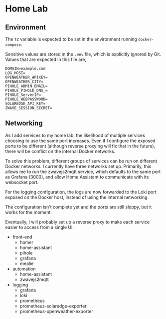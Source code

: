 # Home Lab

## Environment

The `TZ` variable is expected to be set in the environment running
`docker-compose`.

Sensitive values are stored in the `.env` file, which is explicitly ignored by
Git. Values that are expected in this file are,

```
DOMAIN=example.com
LOG_HOST=
OPENWEATHER_APIKEY=
OPENWEATHER_CITY=
PIHOLE_ADMIN_EMAIL=
PIHOLE_PIHOLE_DNS_=
PIHOLE_ServerIP=
PIHOLE_WEBPASSWORD=
SOLAREDGE_API_KEY=
ZWAVE_SESSION_SECRET=
```

## Networking

As I add services to my home lab, the likelihood of multiple services choosing
to use the same port increases. Even if I configure the exposed ports to be
different (although reverse proxying will fix that in the future), there will
be conflict on the internal Docker networks.

To solve this problem, different groups of services can be run on different
Docker networks. I currently have three networks set up. Primarily, this
allows me to run the zwavejs2mqtt service, which defaults to the same port as
Grafana (3000), and allow Home Assistant to communicate with its websocket
port.

For the logging configuration, the logs are now forwarded to the Loki port
exposed on the Docker host, instead of using the internal networking.

The configuration isn't complete yet and the ports are still sloppy, but it
works for the moment.

Eventually, I will probably set up a reverse proxy to make each service easier
to access from a single UI.

- front-end
  - homer
  - home-assistant
  - pihole
  - grafana
  - mealie
- automation
  - home-assistant
  - zwavejs2mqtt
- logging
  - grafana
  - loki
  - prometheus
  - prometheus-solaredge-exporter
  - prometheus-openweather-exporter
